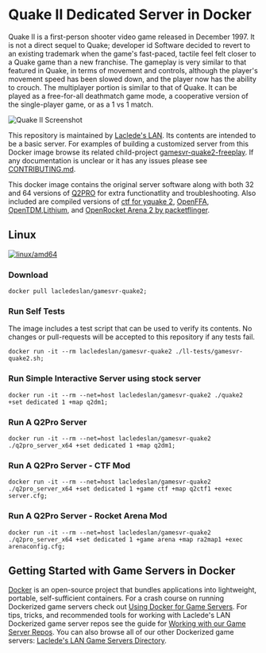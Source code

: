 # Quake II Dedicated Server in Docker

Quake II is a first-person shooter video game released in December 1997. It is not a direct sequel to Quake; developer id Software decided to revert to an existing trademark when the game's fast-paced, tactile feel felt closer to a Quake game than a new franchise. The gameplay is very similar to that featured in Quake, in terms of movement and controls, although the player's movement speed has been slowed down, and the player now has the ability to crouch. The multiplayer portion is similar to that of Quake. It can be played as a free-for-all deathmatch game mode, a cooperative version of the single-player game, or as a 1 vs 1 match.

![Quake II Screenshot](https://raw.githubusercontent.com/LacledesLAN/gamesvr-quake2/master/.misc/screenshot.png "Quake II Screenshot")

This repository is maintained by [Laclede's LAN](https://lacledeslan.com). Its contents are intended to be a basic server. For examples of building a customized server from this Docker image browse its related child-project [gamesvr-quake2-freeplay](https://github.com/LacledesLAN/gamesvr-quake2-freeplay). If any documentation is unclear or it has any issues please see [CONTRIBUTING.md](./CONTRIBUTING.md).

This docker image contains the original server software along with both 32 and 64 versions of [Q2PRO](https://github.com/skullernet/q2pro) for extra functionatlity and troubleshooting. Also included are compiled versions of [ctf for yquake 2](https://github.com/yquake2/ctf), [OpenFFA](https://github.com/skullernet/openffa), [OpenTDM](https://github.com/skullernet/opentdm),[Lithium](https://github.com/QwazyWabbitWOS/lithium),   and [OpenRocket Arena 2 by packetflinger](https://github.com/packetflinger/openra2).

## Linux

[![linux/amd64](https://github.com/LacledesLAN/gamesvr-quake2/actions/workflows/build-linux-image.yml/badge.svg?branch=master)](https://github.com/LacledesLAN/gamesvr-quake2/actions/workflows/build-linux-image.yml)

### Download

``` shell
docker pull lacledeslan/gamesvr-quake2;
```

### Run Self Tests

The image includes a test script that can be used to verify its contents. No changes or pull-requests will be accepted to this repository if any tests fail.

``` shell
docker run -it --rm lacledeslan/gamesvr-quake2 ./ll-tests/gamesvr-quake2.sh;
```

### Run Simple Interactive Server using stock server

``` shell
docker run -it --rm --net=host lacledeslan/gamesvr-quake2 ./quake2 +set dedicated 1 +map q2dm1;
```

### Run A Q2Pro Server

``` shell
docker run -it --rm --net=host lacledeslan/gamesvr-quake2 ./q2pro_server_x64 +set dedicated 1 +map q2dm1;
```

### Run A Q2Pro Server - CTF Mod

``` shell
docker run -it --rm --net=host lacledeslan/gamesvr-quake2 ./q2pro_server_x64 +set dedicated 1 +game ctf +map q2ctf1 +exec server.cfg;
```

### Run A Q2Pro Server - Rocket Arena Mod

``` shell
docker run -it --rm --net=host lacledeslan/gamesvr-quake2 ./q2pro_server_x64 +set dedicated 1 +game arena +map ra2map1 +exec arenaconfig.cfg;
```

## Getting Started with Game Servers in Docker

[Docker](https://docs.docker.com/) is an open-source project that bundles applications into lightweight, portable, self-sufficient containers. For a crash course on running Dockerized game servers check out [Using Docker for Game Servers](https://github.com/LacledesLAN/README.1ST/blob/master/GameServers/DockerAndGameServers.md). For tips, tricks, and recommended tools for working with Laclede's LAN Dockerized game server repos see the guide for [Working with our Game Server Repos](https://github.com/LacledesLAN/README.1ST/blob/master/GameServers/WorkingWithOurRepos.md). You can also browse all of our other Dockerized game servers: [Laclede's LAN Game Servers Directory](https://github.com/LacledesLAN/README.1ST/tree/master/GameServers).
